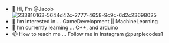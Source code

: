 - 👋 Hi, I’m @Jacob
![233810163-5644d42c-2777-4658-9c9c-6d2c23698025](https://github.com/AlifMAallik/AlifMAallik/assets/96690760/5bbd7e0d-12a3-4d68-9573-d38afe9cda03)  
- 👀 I’m interested in ... GameDevelopment || MachineLearning                                    
- 🌱 I’m currently learning ... C++, and arduino
- 📫 How to reach me ... Follow me in Instagram @purplecodes1

<!---
AlifMAallik/AlifMAallik is a ✨ special ✨ repository because its `README.md` (this file) appears on your GitHub profile.
You can click the Preview link to take a look at your changes.
--->

